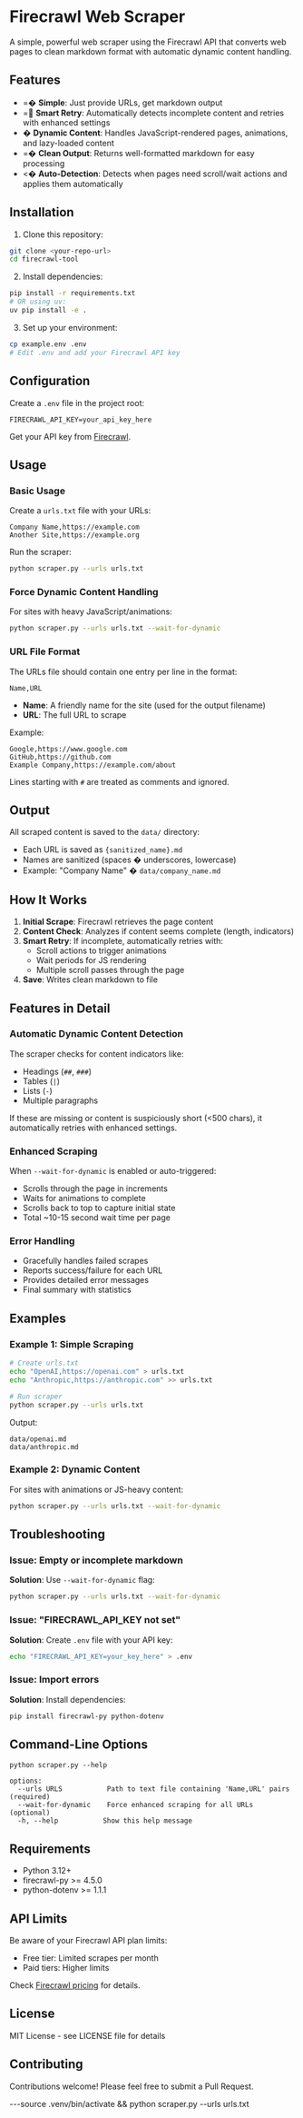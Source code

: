# Firecrawl Web Scraper

A simple, powerful web scraper using the Firecrawl API that converts web pages to clean markdown format with automatic dynamic content handling.

## Features

- =� **Simple**: Just provide URLs, get markdown output
- = **Smart Retry**: Automatically detects incomplete content and retries with enhanced settings
- � **Dynamic Content**: Handles JavaScript-rendered pages, animations, and lazy-loaded content
- =� **Clean Output**: Returns well-formatted markdown for easy processing
- <� **Auto-Detection**: Detects when pages need scroll/wait actions and applies them automatically

## Installation

1. Clone this repository:
```bash
git clone <your-repo-url>
cd firecrawl-tool
```

2. Install dependencies:
```bash
pip install -r requirements.txt
# OR using uv:
uv pip install -e .
```

3. Set up your environment:
```bash
cp example.env .env
# Edit .env and add your Firecrawl API key
```

## Configuration

Create a `.env` file in the project root:

```env
FIRECRAWL_API_KEY=your_api_key_here
```

Get your API key from [Firecrawl](https://firecrawl.dev).

## Usage

### Basic Usage

Create a `urls.txt` file with your URLs:

```
Company Name,https://example.com
Another Site,https://example.org
```

Run the scraper:

```bash
python scraper.py --urls urls.txt
```

### Force Dynamic Content Handling

For sites with heavy JavaScript/animations:

```bash
python scraper.py --urls urls.txt --wait-for-dynamic
```

### URL File Format

The URLs file should contain one entry per line in the format:

```
Name,URL
```

- **Name**: A friendly name for the site (used for the output filename)
- **URL**: The full URL to scrape

Example:
```
Google,https://www.google.com
GitHub,https://github.com
Example Company,https://example.com/about
```

Lines starting with `#` are treated as comments and ignored.

## Output

All scraped content is saved to the `data/` directory:

- Each URL is saved as `{sanitized_name}.md`
- Names are sanitized (spaces � underscores, lowercase)
- Example: "Company Name" � `data/company_name.md`

## How It Works

1. **Initial Scrape**: Firecrawl retrieves the page content
2. **Content Check**: Analyzes if content seems complete (length, indicators)
3. **Smart Retry**: If incomplete, automatically retries with:
   - Scroll actions to trigger animations
   - Wait periods for JS rendering
   - Multiple scroll passes through the page
4. **Save**: Writes clean markdown to file

## Features in Detail

### Automatic Dynamic Content Detection

The scraper checks for content indicators like:
- Headings (`##`, `###`)
- Tables (`|`)
- Lists (`-`)
- Multiple paragraphs

If these are missing or content is suspiciously short (<500 chars), it automatically retries with enhanced settings.

### Enhanced Scraping

When `--wait-for-dynamic` is enabled or auto-triggered:
- Scrolls through the page in increments
- Waits for animations to complete
- Scrolls back to top to capture initial state
- Total ~10-15 second wait time per page

### Error Handling

- Gracefully handles failed scrapes
- Reports success/failure for each URL
- Provides detailed error messages
- Final summary with statistics

## Examples

### Example 1: Simple Scraping

```bash
# Create urls.txt
echo "OpenAI,https://openai.com" > urls.txt
echo "Anthropic,https://anthropic.com" >> urls.txt

# Run scraper
python scraper.py --urls urls.txt
```

Output:
```
data/openai.md
data/anthropic.md
```

### Example 2: Dynamic Content

For sites with animations or JS-heavy content:

```bash
python scraper.py --urls urls.txt --wait-for-dynamic
```

## Troubleshooting

### Issue: Empty or incomplete markdown

**Solution**: Use `--wait-for-dynamic` flag:
```bash
python scraper.py --urls urls.txt --wait-for-dynamic
```

### Issue: "FIRECRAWL_API_KEY not set"

**Solution**: Create `.env` file with your API key:
```bash
echo "FIRECRAWL_API_KEY=your_key_here" > .env
```

### Issue: Import errors

**Solution**: Install dependencies:
```bash
pip install firecrawl-py python-dotenv
```

## Command-Line Options

```
python scraper.py --help

options:
  --urls URLS           Path to text file containing 'Name,URL' pairs (required)
  --wait-for-dynamic    Force enhanced scraping for all URLs (optional)
  -h, --help           Show this help message
```

## Requirements

- Python 3.12+
- firecrawl-py >= 4.5.0
- python-dotenv >= 1.1.1

## API Limits

Be aware of your Firecrawl API plan limits:
- Free tier: Limited scrapes per month
- Paid tiers: Higher limits

Check [Firecrawl pricing](https://firecrawl.dev/pricing) for details.

## License

MIT License - see LICENSE file for details

## Contributing

Contributions welcome! Please feel free to submit a Pull Request.

---source .venv/bin/activate && python scraper.py --urls urls.txt
